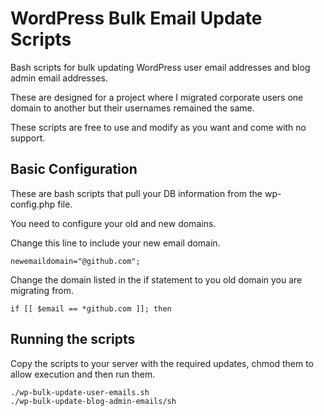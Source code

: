 # WordPress Bulk Email Update Scripts
Bash scripts for bulk updating WordPress user email addresses and blog admin email addresses.

These are designed for a project where I migrated corporate users one domain to another but their usernames remained the same.

These scripts are free to use and modify as you want and come with no support.

## Basic Configuration

These are bash scripts that pull your DB information from the wp-config.php file.

You need to configure your old and new domains.

Change this line to include your new email domain.
```
newemaildomain="@github.com";
```
Change the domain listed in the if statement to you old domain you are migrating from.
```
if [[ $email == *github.com ]]; then
```

## Running the scripts

Copy the scripts to your server with the required updates, chmod them to allow execution and then run them.

```
./wp-bulk-update-user-emails.sh
./wp-bulk-update-blog-admin-emails/sh
```
